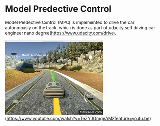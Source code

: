 # Model Predective Control

Model Predective Control (MPC) is implemented to drive the car autonmously on the track, which is done as part of udacity self driving car engineer nano degree(https://www.udacity.com/drive).

![mpc animation](images/Model_Predictive_Control.gif)(https://www.youtube.com/watch?v=TeZY0GmgeAM&feature=youtu.be)
